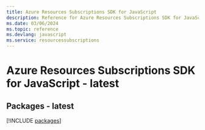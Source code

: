 ```yaml
---
title: Azure Resources Subscriptions SDK for JavaScript
description: Reference for Azure Resources Subscriptions SDK for JavaScript
ms.date: 03/06/2024
ms.topic: reference
ms.devlang: javascript
ms.service: resourcessubscriptions
---
```

# Azure Resources Subscriptions SDK for JavaScript - latest
## Packages - latest
[!INCLUDE [packages](resources-subscriptions-index.md)]